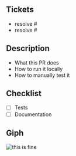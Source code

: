 ## Tickets

- resolve #
- resolve #

## Description

- What this PR does
- How to run it locally
- How to manually test it

## Checklist

- [ ] Tests
- [ ] Documentation

## Giph

<!-- Introduce your giph here -->

![this is fine](https://media.giphy.com/media/QMHoU66sBXqqLqYvGO/giphy.gif)
